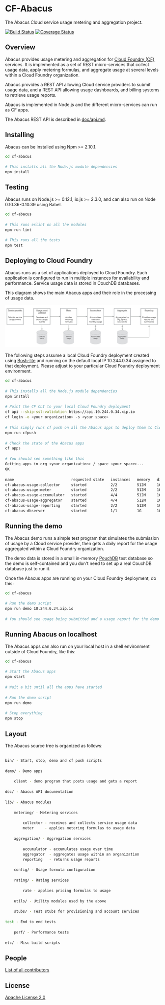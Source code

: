 CF-Abacus
===

The Abacus Cloud service usage metering and aggregation project.

[![Build Status](https://travis-ci.org/jsdelfino/cf-abacus.svg)](https://travis-ci.org/jsdelfino/cf-abacus) [![Coverage Status](https://coveralls.io/repos/jsdelfino/cf-abacus/badge.svg?branch=master&service=github)](https://coveralls.io/github/jsdelfino/cf-abacus?branch=master)

Overview
---

Abacus provides usage metering and aggregation for [Cloud Foundry (CF)](https://www.cloudfoundry.org) services. It is implemented as a set of REST micro-services that collect usage data, apply metering formulas, and aggregate usage at several levels within a Cloud Foundry organization.

Abacus provides a REST API allowing Cloud service providers to submit usage data, and a REST API allowing usage dashboards, and billing systems to retrieve usage reports.

Abacus is implemented in Node.js and the different micro-services can run as CF apps.

The Abacus REST API is described in [doc/api.md](doc/api.md).

Installing
---

Abacus can be installed using Npm >= 2.10.1.

```sh
cd cf-abacus

# This installs all the Node.js module dependencies
npm install
```

Testing
---

Abacus runs on Node.js >= 0.12.1, io.js >= 2.3.0, and can also run on Node 0.10.36-0.10.39 using Babel.

```sh
cd cf-abacus

# This runs eslint on all the modules
npm run lint

# This runs all the tests
npm test
```

Deploying to Cloud Foundry
---

Abacus runs as a set of applications deployed to Cloud Foundry. Each application is configured to run in multiple instances for availability and performance. Service usage data is stored in CouchDB databases.

This diagram shows the main Abacus apps and their role in the processing of usage data.

![Abacus flow diagram](doc/flow.png)

The following steps assume a local Cloud Foundry deployment created using [Bosh-lite](https://github.com/cloudfoundry/bosh-lite) and running on the default local IP 10.244.0.34 assigned to that deployment. Please adjust to your particular Cloud Foundry deployment environment.

```sh
cd cf-abacus

# This installs all the Node.js module dependencies
npm install

# Point the CF CLI to your local Cloud Foundry deployment
cf api --skip-ssl-validation https://api.10.244.0.34.xip.io
cf login -o <your organization> -s <your space>

# This simply runs cf push on all the Abacus apps to deploy them to Cloud Foundry
npm run cfpush

# Check the state of the Abacus apps
cf apps

# You should see something like this
Getting apps in org <your organization> / space <your space>...
OK

name                          requested state   instances   memory   disk   urls   
cf-abacus-usage-collector     started           2/2         512M     1G     cf-abacus-usage-collector.10.244.0.34.xip.io   
cf-abacus-usage-meter         started           2/2         512M     1G     cf-abacus-usage-meter.10.244.0.34.xip.io 
cf-abacus-usage-accumulator   started           4/4         512M     1G     cf-abacus-usage-accumulator.10.244.0.34.xip.io   
cf-abacus-usage-aggregator    started           4/4         512M     1G     cf-abacus-usage-aggregator.10.244.0.34.xip.io   
cf-abacus-usage-reporting     started           2/2         512M     1G     cf-abacus-usage-reporting.10.244.0.34.xip.io   
cf-abacus-dbserver            started           1/1         1G       1G     cf-abacus-dbserver.10.244.0.34.xip.io   
```

Running the demo
---

The Abacus demo runs a simple test program that simulates the submission of usage by a Cloud service provider, then gets a daily report for the usage aggregated within a Cloud Foundry organization.

The demo data is stored in a small in-memory [PouchDB](http://pouchdb.com) test database so the demo is self-contained and you don't need to set up a real CouchDB database just to run it.

Once the Abacus apps are running on your Cloud Foundry deployment, do this:

```sh
cd cf-abacus

# Run the demo script
npm run demo 10.244.0.34.xip.io

# You should see usage being submitted and a usage report for the demo organization

```

Running Abacus on localhost
---

The Abacus apps can also run on your local host in a shell environment outside of Cloud Foundry, like this:

```sh
cd cf-abacus

# Start the Abacus apps
npm start

# Wait a bit until all the apps have started

# Run the demo script
npm run demo

# Stop everything
npm stop
```

Layout
---

The Abacus source tree is organized as follows:

```sh

bin/ - Start, stop, demo and cf push scripts 

demo/ - Demo apps

    client - demo program that posts usage and gets a report

doc/ - Abacus API documentation

lib/ - Abacus modules

    metering/ - Metering services

        collector - receives and collects service usage data
        meter     - applies metering formulas to usage data

    aggregation/ - Aggregation services

        accumulator - accumulates usage over time
        aggregator  - aggregates usage within an organization
        reporting   - returns usage reports

    config/ - Usage formula configuration
    
    rating/ - Rating services
    
        rate - applies pricing formulas to usage

    utils/ - Utility modules used by the above

    stubs/ - Test stubs for provisioning and account services

test - End to end tests

    perf/ - Performance tests

etc/ - Misc build scripts

```

People
---

[List of all contributors](https://github.com/jsdelfino/cf-abacus/graphs/contributors)

License
---

  [Apache License 2.0](LICENSE)

